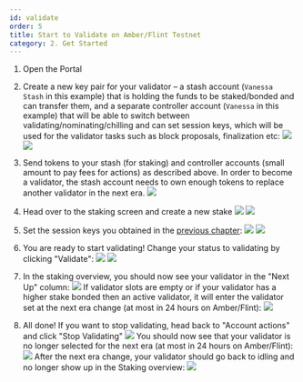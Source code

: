 ```yaml
---
id: validate
order: 5
title: Start to Validate on Amber/Flint Testnet
category: 2. Get Started
---
```


1. Open the Portal 

1. Create a new key pair for your validator – a stash account (`Vanessa Stash` in this example) that is holding the funds to be staked/bonded and can transfer them, and a separate controller account (`Vanessa` in this example) that will be able to switch between validating/nominating/chilling and can set session keys, which will be used for the validator tasks such as block proposals, finalization etc: ![](./stash-account.png) ![](./controller-account.png)

1. Send tokens to your stash (for staking) and controller accounts (small amount to pay fees for actions) as described above. In order to become a validator, the stash account needs to own enough tokens to replace another validator in the next era. ![](./send-funds.png)


1. Head over to the staking screen and create a new stake ![](./staking-screen.png) ![](./new-stake.png)

1. Set the session keys you obtained in the [previous chapter](#Run-your-own-node-on-AmberFlint): ![](./account-actions.png) ![](./set-session-key.png)

1. You are ready to start validating! Change your status to validating by clicking "Validate": ![](./account-actions-2.png) ![](./status-validate.png)

1. In the staking overview, you should now see your validator in the "Next Up" column: ![](./staking-overview.png) If validator slots are empty or if your validator has a higher stake bonded then an active validator, it will enter the validator set at the next era change (at most in 24 hours on Amber/Flint): ![](./next-up.png)

1. All done! If you want to stop validating, head back to "Account actions" and click "Stop Validating" ![](./stop-validating.png) You should now see that your validator is no longer selected for the next era (at most in 24 hours on Amber/Flint): ![](./not-selected.png) After the next era change, your validator should go back to idling and no longer show up in the Staking overview: ![](./idling.png)

